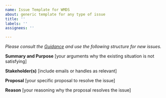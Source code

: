 ```yaml
---
name: Issue Template for WMDS
about: generic template for any type of issue
title: ''
labels: ''
assignees: ''

---
```


_Please consult the [Guidance](https://github.com/wmo-im/wmds/wiki/How-to-address-problems-and-suggest-changes-to-the-Codetables) and use the following structure for new issues._

**Summary and Purpose**
[your arguments why the existing situation is not satisfying]

**Stakeholder(s)**
[include emails or handles as relevant]

**Proposal**
[your specific proposal to resolve the issue]

**Reason**
[your reasoning why the proposal resolves the issue]
